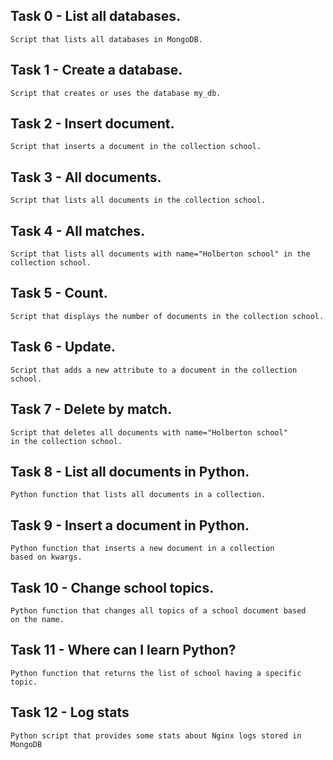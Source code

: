 ## Task 0 - List all databases.

    Script that lists all databases in MongoDB.

## Task 1 - Create a database.

    Script that creates or uses the database my_db.

## Task 2 - Insert document.

    Script that inserts a document in the collection school.

## Task 3 - All documents.

    Script that lists all documents in the collection school.

## Task 4 - All matches.

    Script that lists all documents with name="Holberton school" in the
    collection school.

## Task 5 - Count.

    Script that displays the number of documents in the collection school.

## Task 6 - Update.

    Script that adds a new attribute to a document in the collection school.

## Task 7 - Delete by match.

    Script that deletes all documents with name="Holberton school"
    in the collection school.

## Task 8 - List all documents in Python.

    Python function that lists all documents in a collection.

## Task 9 - Insert a document in Python.

    Python function that inserts a new document in a collection
    based on kwargs.

## Task 10 - Change school topics.

    Python function that changes all topics of a school document based
    on the name.

## Task 11 - Where can I learn Python?

    Python function that returns the list of school having a specific topic.

## Task 12 - Log stats

    Python script that provides some stats about Nginx logs stored in MongoDB